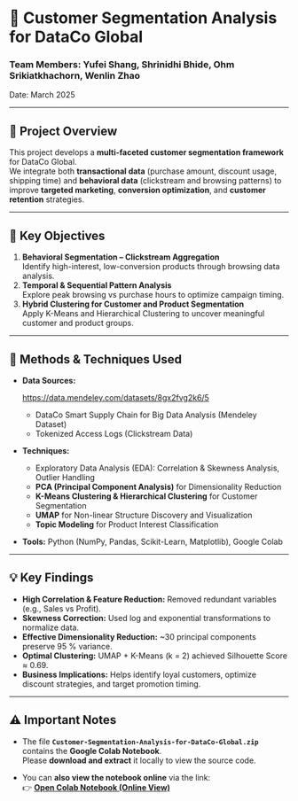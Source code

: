# 🧩 Customer Segmentation Analysis for DataCo Global

### Team Members: Yufei Shang, Shrinidhi Bhide, Ohm Srikiatkhachorn, Wenlin Zhao  
Date: March 2025  

---

## 📘 Project Overview 

This project develops a **multi-faceted customer segmentation framework** for DataCo Global.  
We integrate both **transactional data** (purchase amount, discount usage, shipping time) and **behavioral data** (clickstream and browsing patterns) to improve **targeted marketing**, **conversion optimization**, and **customer retention** strategies.  


---

## 🧠 Key Objectives 
1. **Behavioral Segmentation – Clickstream Aggregation**  
   Identify high-interest, low-conversion products through browsing data analysis.  
2. **Temporal & Sequential Pattern Analysis**  
   Explore peak browsing vs purchase hours to optimize campaign timing.  
3. **Hybrid Clustering for Customer and Product Segmentation**  
   Apply K-Means and Hierarchical Clustering to uncover meaningful customer and product groups.

---

## 🧰 Methods & Techniques Used 

- **Data Sources:**
  
  https://data.mendeley.com/datasets/8gx2fvg2k6/5   
  - DataCo Smart Supply Chain for Big Data Analysis (Mendeley Dataset)  
  - Tokenized Access Logs (Clickstream Data)

- **Techniques:**  
  - Exploratory Data Analysis (EDA): Correlation & Skewness Analysis, Outlier Handling  
  - **PCA (Principal Component Analysis)** for Dimensionality Reduction  
  - **K-Means Clustering & Hierarchical Clustering** for Customer Segmentation  
  - **UMAP** for Non-linear Structure Discovery and Visualization  
  - **Topic Modeling** for Product Interest Classification  

- **Tools:** Python (NumPy, Pandas, Scikit-Learn, Matplotlib), Google Colab  

---

## 💡 Key Findings 

- **High Correlation & Feature Reduction:** Removed redundant variables (e.g., Sales vs Profit).  
- **Skewness Correction:** Used log and exponential transformations to normalize data.  
- **Effective Dimensionality Reduction:** ~30 principal components preserve 95 % variance.  
- **Optimal Clustering:** UMAP + K-Means (k = 2) achieved Silhouette Score ≈ 0.69.  
- **Business Implications:** Helps identify loyal customers, optimize discount strategies, and target promotion timing.

---

## ⚠️ Important Notes 

- The file **`Customer-Segmentation-Analysis-for-DataCo-Global.zip`** contains the **Google Colab Notebook**.  
  Please **download and extract** it locally to view the source code.

- You can **also view the notebook online** via the link:  
  👉 [**Open Colab Notebook (Online View)**](https://drive.google.com/file/d/1SwuREC0R9m6CH6TltL2ZSxva40SgG0vx/view?usp=sharing)
